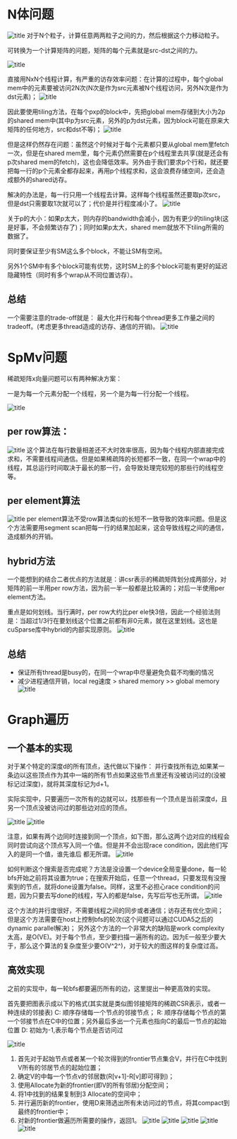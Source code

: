 # N体问题
![title](https://raw.githubusercontent.com/HViktorTsoi/gitnote-image/master/gitnote/2020/03/28/1585390409988-1585390410027.png)
对于N个粒子，计算任意两两粒子之间的力，然后根据这个力移动粒子。

可转换为一个计算矩阵的问题，矩阵的每个元素就是src-dst之间的力。

![title](https://raw.githubusercontent.com/HViktorTsoi/gitnote-image/master/gitnote/2020/03/28/1585390504390-1585390504393.png)

直接用NxN个线程计算，有严重的访存效率问题：在计算的过程中，每个global mem中的元素要被访问2N次(N次是作为src元素被N个线程访问，另外N次是作为dst元素)；
![title](https://raw.githubusercontent.com/HViktorTsoi/gitnote-image/master/gitnote/2020/03/28/1585391225140-1585391225143.png)

因此要使用tiling方法，在每个pxp的block中，先把global mem存储到大小为2p的shared mem中(其中p为src元素，另外的p为dst元素，因为block可能在原来大矩阵的任何地方，src和dst不等)；
![title](https://raw.githubusercontent.com/HViktorTsoi/gitnote-image/master/gitnote/2020/03/28/1585392599630-1585392599655.png)

但是这样仍然存在问题：虽然这个时候对于每个元素都只要从global mem里fetch一次，但是在shared mem里，每个元素仍然需要在p个线程里去共享(就是还会有p次shared mem的fetch)，这也会降低效率。另外由于我们要求p个行和，就还要把每一行的p个元素全都存起来，再用p个线程求和，这会浪费存储空间，还会造成额外的shared访存。

解决的办法是，每一行只用一个线程去计算。这样每个线程虽然还要取p次src，但是dst只需要取1次就可以了；代价是并行程度减小了。
![title](https://raw.githubusercontent.com/HViktorTsoi/gitnote-image/master/gitnote/2020/03/28/1585394244619-1585394244621.png)

关于p的大小：如果p太大，则内存的bandwidth会减小，因为有更少的tiling块(这是好事，不会频繁访存了)；同时如果p太大，shared mem就放不下tiling所需的数据了。

同时要保证至少有SM这么多个block，不能让SM有空闲。

另外1个SM中有多个block可能有优势，这时SM上的多个block可能有更好的延迟隐藏特性（同时有多个wrap从不同位置访存）。

## 总结
一个需要注意的trade-off就是： 最大化并行和每个thread更多工作量之间的tradeoff。(考虑更多thread造成的访存、通信的开销)。
![title](https://raw.githubusercontent.com/HViktorTsoi/gitnote-image/master/gitnote/2020/03/28/1585395652541-1585395652544.png)


# SpMv问题
稀疏矩阵x向量问题可以有两种解决方案：

一是为每一个元素分配一个线程，另一个是为每一行分配一个线程。

![title](https://raw.githubusercontent.com/HViktorTsoi/gitnote-image/master/gitnote/2020/03/28/1585396436226-1585396436228.png)

## per row算法：
![title](https://raw.githubusercontent.com/HViktorTsoi/gitnote-image/master/gitnote/2020/03/28/1585396712173-1585396712175.png)
这个算法在每行数量相差还不大时效率很高，因为每个线程内部直接完成求和，不需要线程间通信。但是如果稀疏阵的长短都不一致，在同一个wrap中的线程，其总运行时间取决于最长的那一行，会导致处理完较短的那些行的线程空等。

## per element算法
![title](https://raw.githubusercontent.com/HViktorTsoi/gitnote-image/master/gitnote/2020/03/28/1585397491974-1585397491976.png)
per element算法不受row算法类似的长短不一致导致的效率问题。但是这个方法需要用segment scan把每一行的结果加起来，这会导致线程之间的通信，造成额外的开销。

## hybrid方法
一个能想到的结合二者优点的方法就是：讲csr表示的稀疏矩阵划分成两部分，对矩阵的前一半用per row方法，因为前一半一般都是比较满的；对后一半使用per element方法。

重点是如何划线。当行满时，per row大约比per ele快3倍，因此一个经验法则是：当超过1/3行在要划线这个位置之前都有非0元素，就在这里划线。这也是cuSparse库中hybrid的内部实现原则。
![title](https://raw.githubusercontent.com/HViktorTsoi/gitnote-image/master/gitnote/2020/03/28/1585405860427-1585405860428.png)

## 总结
- 保证所有thread是busy的，在同一个wrap中尽量避免负载不均衡的情况
- 减少进程通信开销，local reg速度 > shared memory >> global memory
![title](https://raw.githubusercontent.com/HViktorTsoi/gitnote-image/master/gitnote/2020/03/28/1585406912217-1585406912218.png)


# Graph遍历
## 一个基本的实现
对于某个特定的深度d的所有顶点，迭代做以下操作：
并行查找所有边,如果某一条边以这些顶点作为其中一端的所有节点如果这些节点里还有没被访问过的(没被标记过深度)，就将其深度标记为d+1。

实际实现中，只要遍历一次所有的边就可以，找那些有一个顶点是当前深度d，且另一个顶点没被访问过的那些边对应的顶点。

![title](https://raw.githubusercontent.com/HViktorTsoi/gitnote-image/master/gitnote/2020/03/30/1585507292091-1585507292113.png)
![title](https://raw.githubusercontent.com/HViktorTsoi/gitnote-image/master/gitnote/2020/03/30/1585507310948-1585507310954.png)


注意，如果有两个边同时连接到同一个顶点，如下图，那么这两个边对应的线程会同时尝试向这个顶点写入同一个值。但是并不会出现race condition，因此他们写入的是同一个值，谁先谁后 都无所谓。
![title](https://raw.githubusercontent.com/HViktorTsoi/gitnote-image/master/gitnote/2020/03/30/1585507535399-1585507535400.png)

如何判断这个搜索是否完成呢？方法是没设置一个device全局变量done，每一轮bfs开始之前将其设置为true；在搜索开始后，任意一个thread，只要发现有没搜索到的节点，就将done设置为false。同样，这里不必担心race condition的问题，因为只要去写done的线程，写入的都是false，先写后写也无所谓。
![title](https://raw.githubusercontent.com/HViktorTsoi/gitnote-image/master/gitnote/2020/03/30/1585507738063-1585507738067.png)

这个方法的并行度很好，不需要线程之间的同步或者通信；访存还有优化空间；
但是这个方法需要在host上控制bfs的轮次(这个问题可以通过CUDA5之后的dynamic parallel解决)；
另外这个方法的一个非常大的缺陷是work complexity太高，是O(VE)。对于每个节点，至少要扫描一遍所有的边。因为E一般至少要大于，那么这个算法的复杂度至少要O(V^2^)，对于较大的图这样的复杂度过高。

## 高效实现
之前的实现中，每一轮bfs都要遍历所有的边，这里提出一种更高效的实现。

首先要把图表示成以下的格式(其实就是类似图邻接矩阵的稀疏CSR表示，或者一种连续的邻接表)
C: 顺序存储每一个节点的邻接节点；
R: 顺序存储每个节点的第一个邻接节点在C中的位置；另外最后多出一个元素也指向C的最后一节点的起始位置
D: 初始为-1,表示每个节点是否访问过

![title](https://raw.githubusercontent.com/HViktorTsoi/gitnote-image/master/gitnote/2020/03/30/1585548576513-1585548576516.png)

1. 首先对于起始节点或者某一个轮次得到的frontier节点集合V，并行在C中找到V所有的邻居节点的起始位置；
2. 确定V的中每一个节点v的邻居数(R[v+1]-R[v]即可得到)；
3. 使用Allocate为新的frontier(即V的所有邻居)分配空间；
4. 将1中找到的结果复制到3 Allocate的空间中；
5. 并行遍历新的frontier，使用D来筛选出所有未访问过的节点，将其compact到最终的frontier中；
6. 对新的frontier做遍历所需要的操作，返回1。
![title](https://raw.githubusercontent.com/HViktorTsoi/gitnote-image/master/gitnote/2020/03/30/1585556955730-1585556955732.png)
![title](https://raw.githubusercontent.com/HViktorTsoi/gitnote-image/master/gitnote/2020/03/30/1585557022886-1585557022888.png)
![title](https://raw.githubusercontent.com/HViktorTsoi/gitnote-image/master/gitnote/2020/03/30/1585557042054-1585557042057.png)
![title](https://raw.githubusercontent.com/HViktorTsoi/gitnote-image/master/gitnote/2020/03/30/1585557062412-1585557062417.png)
![title](https://raw.githubusercontent.com/HViktorTsoi/gitnote-image/master/gitnote/2020/03/30/1585557090515-1585557090518.png)